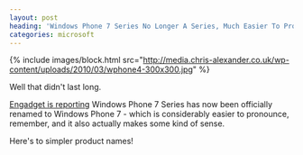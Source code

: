```yaml
---
layout: post
heading: 'Windows Phone 7 Series No Longer A Series, Much Easier To Pronounce'
categories: microsoft
---
```


{% include images/block.html src="http://media.chris-alexander.co.uk/wp-content/uploads/2010/03/wphone4-300x300.jpg" %}

Well that didn't last long.

[Engadget is reporting](http://www.engadget.com/2010/04/02/windows-phone-7-is-the-new-name-series-gets-voted-off-island/) Windows Phone 7 Series has now been officially renamed to Windows Phone 7 - which is considerably easier to pronounce, remember, and it also actually makes some kind of sense.

Here's to simpler product names!